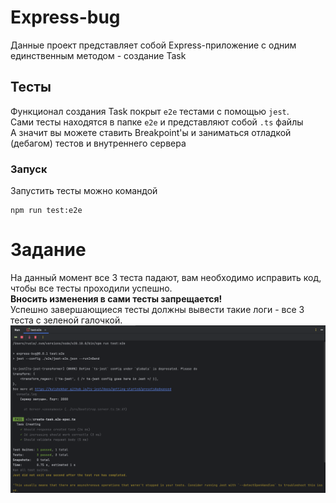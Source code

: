 # Express-bug
Данные проект представляет собой Express-приложение с одним единственным методом - создание Task

## Тесты
Функционал создания Task покрыт `e2e` тестами с помощью `jest`.  
Сами тесты находятся в папке `e2e` и представляют собой `.ts` файлы  
А значит вы можете ставить Breakpoint'ы и заниматься отладкой (дебагом)
тестов и внутреннего сервера

### Запуск
Запустить тесты можно командой
```shell
npm run test:e2e
```

# Задание
На данный момент все 3 теста падают, вам необходимо исправить код, чтобы все тесты проходили успешно.  
**Вносить изменения в сами тесты запрещается!**  
Успешно завершающиеся тесты должны вывести такие логи - все 3 теста с зеленой галочкой.
![alt text](.github/success.png)
